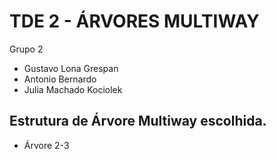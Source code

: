 # TDE 2 - ÁRVORES MULTIWAY

Grupo 2

- Gustavo Lona Grespan
- Antonio Bernardo
- Julia Machado Kociolek

## Estrutura de Árvore Multiway escolhida.

- Árvore 2-3
